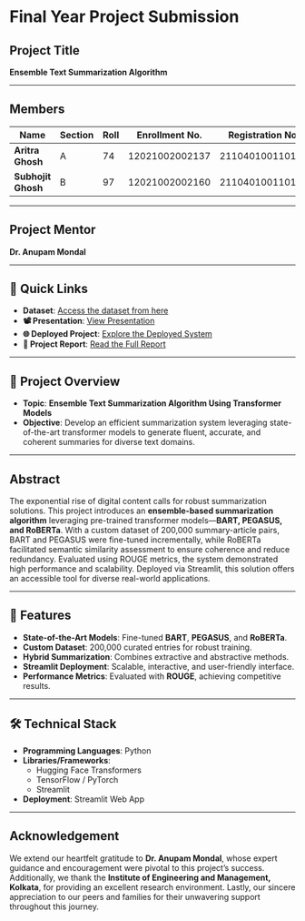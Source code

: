 # **Final Year Project Submission**

## **Project Title**  
**Ensemble Text Summarization Algorithm**

---

## **Members**

| Name              | Section | Roll | Enrollment No.     | Registration No.         | Department | Degree |
|-------------------|---------|------|---------------------|---------------------------|------------|--------|
| **Aritra Ghosh**   | A       | 74   | 12021002002137      | 211040100110105           | CSE        | B.Tech |
| **Subhojit Ghosh** | B       | 97   | 12021002002160      | 211040100110130           | CSE        | B.Tech |

---

## **Project Mentor**  
**Dr. Anupam Mondal**  

---

## **🔗 Quick Links**  
- **Dataset**: [Access the dataset from here](https://mega.nz/file/pj8nTZjD#JO5EEfbZ6rinPLGQHNSvfOnrF37fUJu205A-qwqJskQ)
- **📽️ Presentation**: [View Presentation](https://summari-wa22e81.gamma.site/)  
- **🌐 Deployed Project**: [Explore the Deployed System](https://summari.streamlit.app/)  
- **📄 Project Report**: [Read the Full Report](https://github.com/TheCleverIdiott/FYP/blob/main/project_report.pdf)
  
---

## **📂 Project Overview**

- **Topic**: **Ensemble Text Summarization Algorithm Using Transformer Models**  
- **Objective**: Develop an efficient summarization system leveraging state-of-the-art transformer models to generate fluent, accurate, and coherent summaries for diverse text domains.

---

## **Abstract**  
The exponential rise of digital content calls for robust summarization solutions. This project introduces an **ensemble-based summarization algorithm** leveraging pre-trained transformer models—**BART, PEGASUS, and RoBERTa**. With a custom dataset of 200,000 summary-article pairs, BART and PEGASUS were fine-tuned incrementally, while RoBERTa facilitated semantic similarity assessment to ensure coherence and reduce redundancy. Evaluated using ROUGE metrics, the system demonstrated high performance and scalability. Deployed via Streamlit, this solution offers an accessible tool for diverse real-world applications.

---

## **🚀 Features**
- **State-of-the-Art Models**: Fine-tuned **BART**, **PEGASUS**, and **RoBERTa**.
- **Custom Dataset**: 200,000 curated entries for robust training.
- **Hybrid Summarization**: Combines extractive and abstractive methods.
- **Streamlit Deployment**: Scalable, interactive, and user-friendly interface.
- **Performance Metrics**: Evaluated with **ROUGE**, achieving competitive results.

---

## **🛠️ Technical Stack**
- **Programming Languages**: Python  
- **Libraries/Frameworks**:  
  - Hugging Face Transformers  
  - TensorFlow / PyTorch  
  - Streamlit  
- **Deployment**: Streamlit Web App  

---

## **Acknowledgement**  
We extend our heartfelt gratitude to **Dr. Anupam Mondal**, whose expert guidance and encouragement were pivotal to this project’s success. Additionally, we thank the **Institute of Engineering and Management, Kolkata**, for providing an excellent research environment. Lastly, our sincere appreciation to our peers and families for their unwavering support throughout this journey.
